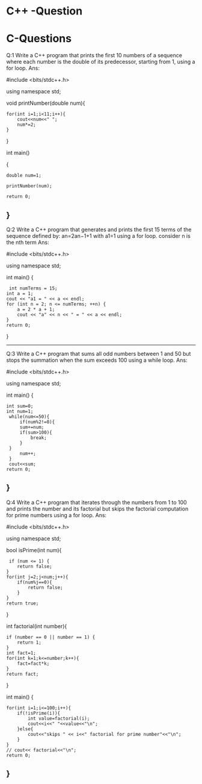 # C++ -Question

# C-Questions
Q:1 Write a C++ program that prints the first 10 numbers of a sequence where each number is the double of its predecessor, starting from 1, using a for loop.
Ans:

#include <bits/stdc++.h>

using namespace std;

void printNumber(double num){

    for(int i=1;i<11;i++){
        cout<<num<<" ";
        num*=2;
    }
}

int main()

{

    double num=1;
    
    printNumber(num);
    
    return 0;
}
------------------------------------------------------------------------------------------------------------------------------------------------------------
Q:2 Write a C++ program that generates and prints the first 15 terms of the sequence defined by: an​=2an−1​+1 with a1​=1 using a for loop. consider n is the nth term
Ans:

#include <bits/stdc++.h>

using namespace std;

int main() {

     int numTerms = 15;
    int a = 1;
    cout << "a1 = " << a << endl;
    for (int n = 2; n <= numTerms; ++n) {
        a = 2 * a + 1; 
        cout << "a" << n << " = " << a << endl;
    }
    return 0;
}

-----------------------------------------------------------------------------------------------------------------------------------------------------------
Q:3 Write a C++ program that sums all odd numbers between 1 and 50 but stops the summation when the sum exceeds 100 using a while loop.
Ans:

#include <bits/stdc++.h>

using namespace std;

int main() {

    int sum=0;
    int num=1;
     while(num<=50){
         if(num%2!=0){
         sum+=num;
         if(sum>100){
             break;
         }
     }
         num++;
     }
     cout<<sum;
    return 0;
}
------------------------------------------------------------------------------------------------------------------------------------------------------------
Q:4 Write a C++ program that iterates through the numbers from 1 to 100 and prints the number and its factorial but skips the factorial computation for prime numbers using a for loop.
Ans:

#include <bits/stdc++.h>

using namespace std;

bool isPrime(int num){

     if (num <= 1) {
        return false;
    }
    for(int j=2;j<num;j++){
        if(num%j==0){
            return false;
        }
    }
    return true;
}

int factorial(int number){

    if (number == 0 || number == 1) {
        return 1;
    }
    int fact=1;
    for(int k=1;k<=number;k++){
        fact=fact*k;
    }
    return fact;
}

int main() {

    for(int i=1;i<=100;i++){
        if(!isPrime(i)){
            int value=factorial(i);
            cout<<i<<" "<<value<<"\n";
        }else{
            cout<<"skips " << i<<" factorial for prime number"<<"\n";
        }
    }
    // cout<< factorial<<"\n";
    return 0;
}
----------------------------------------------------------------------------------------------------------------------------------------------------------


